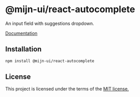 # @mijn-ui/react-autocomplete

An input field with suggestions dropdown.

[Documentation](https://mijn-ui.vercel.app/docs/components/autocomplete)

## Installation

```sh
npm install @mijn-ui/react-autocomplete
```

## License

This project is licensed under the terms of the [MIT license.](https://github.com/mijn-ui/mijn-ui-react/blob/main/LICENSE)
